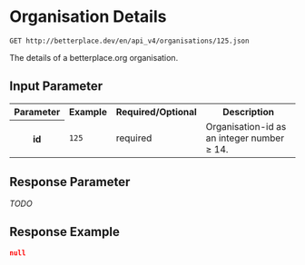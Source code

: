 
# Organisation Details

```nginx
GET http://betterplace.dev/en/api_v4/organisations/125.json
```

The details of a betterplace.org organisation.


## Input Parameter

<table>
  <tr>
    <th>Parameter</th>
    <th>Example</th>
    <th>Required/Optional</th>
    <th>Description</th>
  </tr>
  <tr>
    <th>id</th>
    <td><code>125</code></td>
    <td>required</td>
    <td>Organisation-id as an integer number ≥ 14.</td>
  </tr>
</table>

## Response Parameter

*TODO*

## Response Example

```json
null
```


